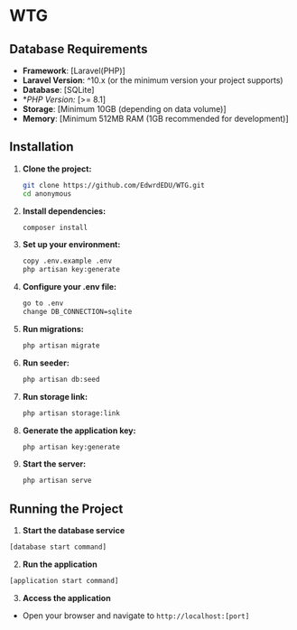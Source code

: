 # WTG

## Database Requirements

- **Framework**: [Laravel(PHP)]
- **Laravel Version**: ^10.x (or the minimum version your project supports)
- **Database**: [SQLite]
- **PHP Version:* [>= 8.1]
- **Storage**: [Minimum 10GB (depending on data volume)]
- **Memory**: [Minimum 512MB RAM (1GB recommended for development)]

## Installation

1. **Clone the project:**
   ```bash
   git clone https://github.com/EdwrdEDU/WTG.git
   cd anonymous

2. **Install dependencies:**
   ```bash
   composer install

3. **Set up your environment:**
   ```bash
   copy .env.example .env
   php artisan key:generate


4. **Configure your .env file:**
   ```bash
   go to .env
   change DB_CONNECTION=sqlite

5. **Run migrations:**
   ```bash
   php artisan migrate

6. **Run seeder:**
   ```bash
   php artisan db:seed

7. **Run storage link:**
   ```bash
   php artisan storage:link

8. **Generate the application key:**
   ```bash
   php artisan key:generate

9. **Start the server:**
   ```bash
   php artisan serve

## Running the Project

1. **Start the database service**
  ```bash
  [database start command]
  ```

2. **Run the application**
  ```bash
  [application start command]
  ```

3. **Access the application**
  - Open your browser and navigate to `http://localhost:[port]`